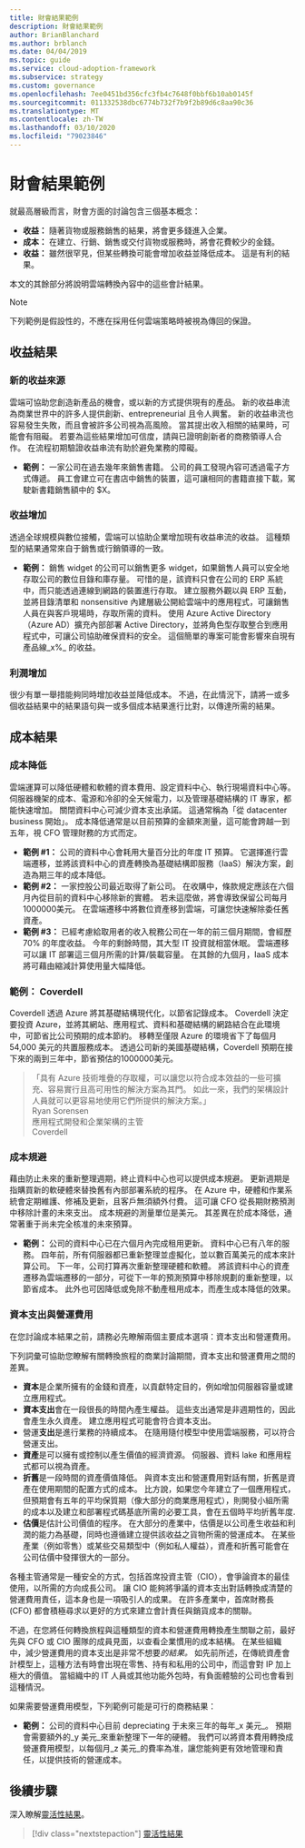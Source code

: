 ```yaml
---
title: 財會結果範例
description: 財會結果範例
author: BrianBlanchard
ms.author: brblanch
ms.date: 04/04/2019
ms.topic: guide
ms.service: cloud-adoption-framework
ms.subservice: strategy
ms.custom: governance
ms.openlocfilehash: 7ee0451bd356cfc3fb4c7648f0bbf6b10ab0145f
ms.sourcegitcommit: 011332538dbc6774b732f7b9f2b89d6c8aa90c36
ms.translationtype: MT
ms.contentlocale: zh-TW
ms.lasthandoff: 03/10/2020
ms.locfileid: "79023846"
---
```

# <a name="examples-of-fiscal-outcomes"></a>財會結果範例

就最高層級而言，財會方面的討論包含三個基本概念：

- **收益：** 隨著貨物或服務銷售的結果，將會更多錢進入企業。
- **成本：** 在建立、行銷、銷售或交付貨物或服務時，將會花費較少的金錢。
- **收益：** 雖然很罕見，但某些轉換可能會增加收益並降低成本。 這是有利的結果。

本文的其餘部分將說明雲端轉換內容中的這些會計結果。

> [!NOTE]
> 下列範例是假設性的，不應在採用任何雲端策略時被視為傳回的保證。

## <a name="revenue-outcomes"></a>收益結果

### <a name="new-revenue-streams"></a>新的收益來源

雲端可協助您創造新產品的機會，或以新的方式提供現有的產品。 新的收益串流為商業世界中的許多人提供創新、entrepreneurial 且令人興奮。 新的收益串流也容易發生失敗，而且會被許多公司視為高風險。 當其提出收入相關的結果時，可能會有阻礙。 若要為這些結果增加可信度，請與已證明創新者的商務領導人合作。 在流程初期驗證收益串流有助於避免業務的障礙。

- **範例：** 一家公司在過去幾年來銷售書籍。 公司的員工發現內容可透過電子方式傳遞。 員工會建立可在書店中銷售的裝置，這可讓相同的書籍直接下載，駕駛新書籍銷售額中的 $X。

### <a name="revenue-increases"></a>收益增加

透過全球規模與數位接觸，雲端可以協助企業增加現有收益串流的收益。 這種類型的結果通常來自于銷售或行銷領導的一致。

- **範例：** 銷售 widget 的公司可以銷售更多 widget，如果銷售人員可以安全地存取公司的數位目錄和庫存量。 可惜的是，該資料只會在公司的 ERP 系統中，而只能透過連線到網路的裝置進行存取。 建立服務外觀以與 ERP 互動，並將目錄清單和 nonsensitive 內建層級公開給雲端中的應用程式，可讓銷售人員在與客戶現場時，存取所需的資料。 使用 Azure Active Directory （Azure AD）擴充內部部署 Active Directory，並將角色型存取整合到應用程式中，可讓公司協助確保資料的安全。 這個簡單的專案可能會影響來自現有產品線_x%_ 的收益。

### <a name="profit-increases"></a>利潤增加

很少有單一舉措能夠同時增加收益並降低成本。 不過，在此情況下，請將一或多個收益結果中的結果語句與一或多個成本結果進行比對，以傳達所需的結果。

## <a name="cost-outcomes"></a>成本結果

### <a name="cost-reduction"></a>成本降低

雲端運算可以降低硬體和軟體的資本費用、設定資料中心、執行現場資料中心等。 伺服器機架的成本、電源和冷卻的全天候電力，以及管理基礎結構的 IT 專家，都能快速增加。 關閉資料中心可減少資本支出承諾。 這通常稱為「從 datacenter business 開始」。 成本降低通常是以目前預算的金額來測量，這可能會跨越一到五年，視 CFO 管理財務的方式而定。

- **範例 #1：** 公司的資料中心會耗用大量百分比的年度 IT 預算。 它選擇進行雲端遷移，並將該資料中心的資產轉換為基礎結構即服務（IaaS）解決方案，創造為期三年的成本降低。
- **範例 #2：** 一家控股公司最近取得了新公司。 在收購中，條款規定應該在六個月內從目前的資料中心移除新的實體。 若未這麼做，將會導致保留公司每月1000000美元。 在雲端遷移中將數位資產移到雲端，可讓您快速解除委任舊資產。
- **範例 #3：** 已經考慮給取用者的收入稅務公司在一年的前三個月期間，會經歷70% 的年度收益。 今年的剩餘時間，其大型 IT 投資就相當休眠。 雲端遷移可以讓 IT 部署這三個月所需的計算/裝載容量。 在其餘的九個月，IaaS 成本將可藉由縮減計算使用量大幅降低。

<!-- cSpell:ignore Coverdell Coverdell's Sorensen -->

### <a name="example-coverdell"></a>範例： Coverdell

Coverdell 透過 Azure 將其基礎結構現代化，以節省記錄成本。 Coverdell 決定要投資 Azure，並將其網站、應用程式、資料和基礎結構的網路結合在此環境中，可節省比公司預期的成本節約。 移轉至僅限 Azure 的環境省下了每個月 54,000 美元的共置服務成本。 透過公司新的美國基礎結構，Coverdell 預期在接下來的兩到三年中，節省預估的1000000美元。

> 「具有 Azure 技術堆疊的存取權，可以讓您以符合成本效益的一些可擴充、容易實行且高可用性的解決方案為其門。 如此一來，我們的架構設計人員就可以更容易地使用它們所提供的解決方案。」  
> Ryan Sorensen  
> 應用程式開發和企業架構的主管  
> Coverdell

### <a name="cost-avoidance"></a>成本規避

藉由防止未來的重新整理週期，終止資料中心也可以提供成本規避。 更新週期是指購買新的軟硬體來替換舊有內部部署系統的程序。 在 Azure 中，硬體和作業系統會定期維護、修補及更新，且客戶無須額外付費。 這可讓 CFO 從長期財務預測中移除計畫的未來支出。 成本規避的測量單位是美元。 其差異在於成本降低，通常著重于尚未完全核准的未來預算。

- **範例：** 公司的資料中心已在六個月內完成租用更新。 資料中心已有八年的服務。 四年前，所有伺服器都已重新整理並虛擬化，並以數百萬美元的成本來計算公司。 下一年，公司打算再次重新整理硬體和軟體。 將該資料中心的資產遷移為雲端遷移的一部分，可從下一年的預測預算中移除規劃的重新整理，以節省成本。 此外也可因降低或免除不動產租用成本，而產生成本降低的效果。

### <a name="capital-expenses-vs-operating-expenses"></a>資本支出與營運費用

在您討論成本結果之前，請務必先瞭解兩個主要成本選項：資本支出和營運費用。

下列詞彙可協助您瞭解有關轉換旅程的商業討論期間，資本支出和營運費用之間的差異。

- **資本**是企業所擁有的金錢和資產，以貢獻特定目的，例如增加伺服器容量或建立應用程式。
- **資本支出**會在一段很長的時間內產生權益。 這些支出通常是非週期性的，因此會產生永久資產。 建立應用程式可能會符合資本支出。
- 營運**支出**是進行業務的持續成本。 在隨用隨付模型中使用雲端服務，可以符合營運支出。
- **資產**是可以擁有或控制以產生價值的經濟資源。 伺服器、資料 lake 和應用程式都可以視為資產。
- **折舊**是一段時間的資產價值降低。 與資本支出和營運費用對話有關，折舊是資產在使用期間的配置方式的成本。 比方說，如果您今年建立了一個應用程式，但預期會有五年的平均保質期（像大部分的商業應用程式），則開發小組所需的成本以及建立和部署程式碼基底所需的必要工具，會在五個時平均折舊年度.
- **估價**是估計公司價值的程序。 在大部分的產業中，估價是以公司產生收益和利潤的能力為基礎，同時也遵循建立提供該收益之貨物所需的營運成本。 在某些產業（例如零售）或某些交易類型中（例如私人權益），資產和折舊可能會在公司估價中發揮很大的一部分。

各種主管通常是一種安全的方式，包括首席投資主管（CIO），會爭論資本的最佳使用，以所需的方向成長公司。 讓 CIO 能夠將爭議的資本支出對話轉換成清楚的營運費用責任，這本身也是一項吸引人的成果。 在許多產業中，首席財務長 (CFO) 都會積極尋求以更好的方式來建立會計責任與銷貨成本的關聯。

不過，在您將任何轉換旅程與這種類型的資本和營運費用轉換產生關聯之前，最好先與 CFO 或 CIO 團隊的成員見面，以查看企業慣用的成本結構。 在某些組織中，減少營運費用的資本支出是非常不想要*的結果。* 如先前所述，在傳統資產會計模型上，這種方法有時會出現在零售、持有和私用的公司中，而這會對 IP 加上極大的價值。 當組織中的 IT 人員或其他功能外包時，有負面體驗的公司也會看到這種情況。

如果需要營運費用模型，下列範例可能是可行的商務結果：

- **範例：** 公司的資料中心目前 depreciating 于未來三年的每年_x 美元_。 預期會需要額外的_y 美元_來重新整理下一年的硬體。 我們可以將資本費用轉換成營運費用模型，以每個月_z 美元_的費率為准，讓您能夠更有效地管理和責任，以提供技術的營運成本。

## <a name="next-steps"></a>後續步驟

深入瞭解[靈活性結果](./agility-outcomes.md)。

> [!div class="nextstepaction"]
> [靈活性結果](./agility-outcomes.md)
